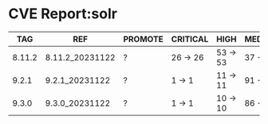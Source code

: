 # CVE Report:solr
|  TAG   |       REF       | PROMOTE | CRITICAL |   HIGH   |  MEDIUM  |   LOW    | UNKNOWN |
|--------|-----------------|---------|----------|----------|----------|----------|---------|
| 8.11.2 | 8.11.2_20231122 | ?       | 26 -> 26 | 53 -> 53 | 37 -> 37 | 45 -> 40 | 0 -> 0  |
| 9.2.1  | 9.2.1_20231122  | ?       | 1 -> 1   | 11 -> 11 | 91 -> 90 | 74 -> 70 | 0 -> 0  |
| 9.3.0  | 9.3.0_20231122  | ?       | 1 -> 1   | 10 -> 10 | 86 -> 85 | 71 -> 67 | 0 -> 0  |
